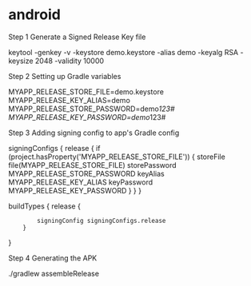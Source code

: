 # android

Step 1 Generate a Signed Release Key file

keytool -genkey -v -keystore demo.keystore -alias demo -keyalg RSA -keysize 2048 -validity 10000

Step 2 Setting up Gradle variables

MYAPP_RELEASE_STORE_FILE=demo.keystore
MYAPP_RELEASE_KEY_ALIAS=demo
MYAPP_RELEASE_STORE_PASSWORD=demo*123#
MYAPP_RELEASE_KEY_PASSWORD=demo*123#

Step 3 Adding signing config to app's Gradle config

signingConfigs
    {
        release
        {
            if (project.hasProperty('MYAPP_RELEASE_STORE_FILE'))
            {
                storeFile file(MYAPP_RELEASE_STORE_FILE)
                storePassword MYAPP_RELEASE_STORE_PASSWORD
                keyAlias MYAPP_RELEASE_KEY_ALIAS
                keyPassword MYAPP_RELEASE_KEY_PASSWORD
            }
        }
    }

buildTypes 
{
        release 
 {
 
            signingConfig signingConfigs.release
        }
}

Step 4 Generating the APK

./gradlew assembleRelease
